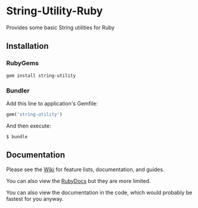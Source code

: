 # String-Utility-Ruby
Provides some basic String utilities for Ruby

## Installation
### RubyGems
```
gem install string-utility
```

### Bundler
Add this line to application's Gemfile:

``` ruby
gem('string-utility')
```

And then execute:
```
$ bundle
```

## Documentation
Please see the [Wiki](https://github.com/elifoster/string-utility-ruby/wiki) for feature lists, documentation, and guides.

You can also view the [RubyDocs](http://www.rubydoc.info/gems/string-utility) but they are more limited.

You can also view the documentation in the code, which would probably be fastest for you anyway.
